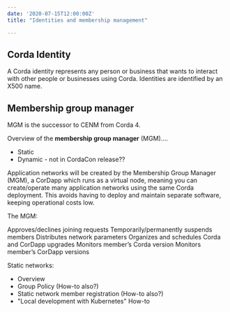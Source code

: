 ```yaml
---
date: '2020-07-15T12:00:00Z'
title: "Identities and membership management"

---
```

## Corda Identity

A Corda identity represents any person or business that wants to interact with other people or businesses using Corda. Identities are identified by an X500 name.

[An identity claim with a unique X-500 name in a membership group. Each Corda identity is associated with a session key, which validates the P2P sessions. The session key may be part of a PKI certificate according to the membership group defined by the MGM.]: #

## Membership group manager

MGM is the successor to CENM from Corda 4.

Overview of the **membership group manager** (MGM)....
* Static
* Dynamic - not in CordaCon release??

Application networks will be created by the Membership Group Manager (MGM), a CorDapp which runs as a virtual node, meaning you can create/operate many application networks using the same Corda deployment. This avoids having to deploy and maintain separate software, keeping operational costs low.

The MGM:

Approves/declines joining requests
Temporarily/permanently suspends members
Distributes network parameters
Organizes and schedules Corda and CorDapp upgrades
Monitors member’s Corda version
Monitors member’s CorDapp versions


Static networks:


* Overview
* Group Policy (How-to also?)
* Static network member registration (How-to also?)
* "Local development with Kubernetes" How-to
